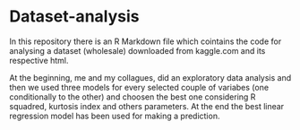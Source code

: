 # Dataset-analysis
In this repository there is an R Markdown file which cointains the code for analysing a dataset (wholesale) downloaded from kaggle.com and its respective html.

At the beginning, me and my collagues, did an exploratory data analysis and then we used three models for every selected couple of variabes (one conditionally to the other) and choosen the best one
considering R squadred, kurtosis index and others parameters.
At the end the best linear regression model has been used for making a prediction.
